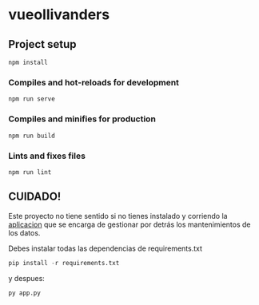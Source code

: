 # vueollivanders

## Project setup

```
npm install
```

### Compiles and hot-reloads for development

```
npm run serve
```

### Compiles and minifies for production

```
npm run build
```

### Lints and fixes files

```
npm run lint
```

## CUIDADO!

Este proyecto no tiene sentido si no tienes instalado y corriendo la [aplicacion](https://github.com/Bellothornus2/flask-Ollivanders) que se encarga de gestionar por detrás los mantenimientos de los datos.

Debes instalar todas las dependencias de requirements.txt

```python
pip install -r requirements.txt
```

y despues:

```python
py app.py
```

